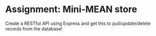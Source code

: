 # Assignment: Mini-MEAN store

Create a RESTful API using Express and get this to pull/update/delete records from the database!
